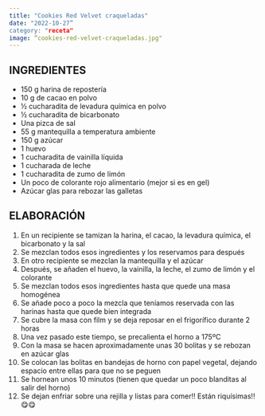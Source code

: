 ```yaml
---
title: "Cookies Red Velvet craqueladas"
date: "2022-10-27”
category: "receta"
image: “cookies-red-velvet-craqueladas.jpg"
---
```


## INGREDIENTES

- 150 g harina de repostería
- 10 g de cacao en polvo
- ½ cucharadita de levadura química en polvo
- ½ cucharadita de bicarbonato
- Una pizca de sal
- 55 g mantequilla a temperatura ambiente
- 150 g azúcar
- 1 huevo
- 1 cucharadita de vainilla líquida
- 1 cucharada de leche
- 1 cucharadita de zumo de limón
- Un poco de colorante rojo alimentario (mejor si es en gel)
- Azúcar glas para rebozar las galletas

## ELABORACIÓN

1. En un recipiente se tamizan la harina, el cacao, la levadura química, el bicarbonato y la sal
2. Se mezclan todos esos ingredientes y los reservamos para después
3. En otro recipiente se mezclan la mantequilla y el azúcar
4. Después, se añaden el huevo, la vainilla, la leche, el zumo de limón y el colorante
5. Se mezclan todos esos ingredientes hasta que quede una masa homogénea
6. Se añade poco a poco la mezcla que teníamos reservada con las harinas hasta que quede bien integrada
7. Se cubre la masa con film y se deja reposar en el frigorífico durante 2 horas
8. Una vez pasado este tiempo, se precalienta el horno a 175ºC
9. Con la masa se hacen aproximadamente unas 30 bolitas y se rebozan en azúcar glas
10. Se colocan las bolitas en bandejas de horno con papel vegetal, dejando espacio entre ellas para que no se peguen
11. Se hornean unos 10 minutos (tienen que quedar un poco blanditas al salir del horno)
12. Se dejan enfriar sobre una rejilla y listas para comer!! Están riquísimas!! 😋😋
